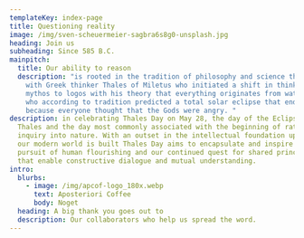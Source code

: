 ```yaml
---
templateKey: index-page
title: Questioning reality
image: /img/sven-scheuermeier-sagbra6s8g0-unsplash.jpg
heading: Join us
subheading: Since 585 B.C.
mainpitch:
  title: Our ability to reason
  description: "is rooted in the tradition of philosophy and science that began
    with Greek thinker Thales of Miletus who initiated a shift in thinking from
    mythos to logos with his theory that everything originates from water, and
    who according to tradition predicted a total solar eclipse that ended a war
    because everyone thought that the Gods were angry. "
description: in celebrating Thales Day on May 28, the day of the Eclipse of
  Thales and the day most commonly associated with the beginning of rational
  inquiry into nature. With an outset in the intellectual foundation upon which
  our modern world is built Thales Day aims to encapsulate and inspire our
  pursuit of human flourishing and our continued quest for shared principles
  that enable constructive dialogue and mutual understanding.
intro:
  blurbs:
    - image: /img/apcof-logo_180x.webp
      text: Aposteriori Coffee
      body: Noget
  heading: A big thank you goes out to
  description: Our collaborators who help us spread the word.
---
```

